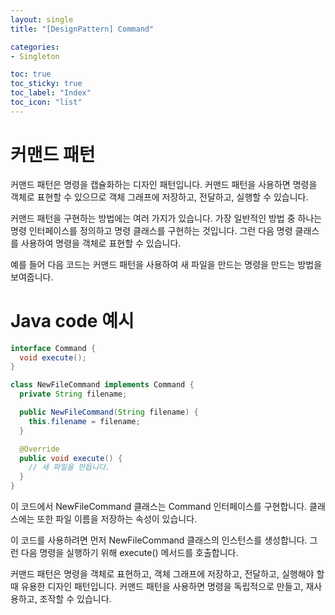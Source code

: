 ```yaml
---
layout: single
title: "[DesignPattern] Command"

categories:
- Singleton

toc: true
toc_sticky: true
toc_label: "Index"
toc_icon: "list"
---
```


# **커맨드 패턴**

커맨드 패턴은 명령을 캡슐화하는 디자인 패턴입니다. 커맨드 패턴을 사용하면 명령을 객체로 표현할 수 있으므로 객체 그래프에 저장하고, 전달하고, 실행할 수 있습니다.

커맨드 패턴을 구현하는 방법에는 여러 가지가 있습니다. 가장 일반적인 방법 중 하나는 명령 인터페이스를 정의하고 명령 클래스를 구현하는 것입니다. 그런 다음 명령 클래스를 사용하여 명령을 객체로 표현할 수 있습니다.

예를 들어 다음 코드는 커맨드 패턴을 사용하여 새 파일을 만드는 명령을 만드는 방법을 보여줍니다.

# Java code 예시

```java
interface Command {
  void execute();
}

class NewFileCommand implements Command {
  private String filename;

  public NewFileCommand(String filename) {
    this.filename = filename;
  }

  @Override
  public void execute() {
    // 새 파일을 만듭니다.
  }
}

```

이 코드에서 NewFileCommand 클래스는 Command 인터페이스를 구현합니다. 클래스에는 또한 파일 이름을 저장하는 속성이 있습니다.

이 코드를 사용하려면 먼저 NewFileCommand 클래스의 인스턴스를 생성합니다. 그런 다음 명령을 실행하기 위해 execute() 메서드를 호출합니다.

커맨드 패턴은 명령을 객체로 표현하고, 객체 그래프에 저장하고, 전달하고, 실행해야 할 때 유용한 디자인 패턴입니다. 커맨드 패턴을 사용하면 명령을 독립적으로 만들고, 재사용하고, 조작할 수 있습니다.


